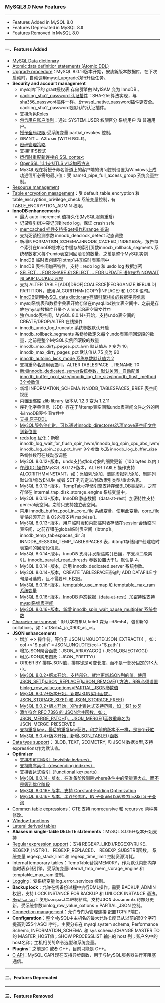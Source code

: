 ### MySQL8.0 New Features
--- 
+ Features Added in MySQL 8.0
+ Features Deprecated in MySQL 8.0
+ Features Removed in MySQL 8.0

---
#### 一、Features Added
+ [MySQL Data dictionary](https://dev.mysql.com/doc/refman/8.0/en/data-dictionary.html)
+ [Atomic data definition statements (Atomic DDL)](https://dev.mysql.com/doc/refman/8.0/en/atomic-ddl.html)
+ [Upgrade procedure](https://dev.mysql.com/doc/refman/8.0/en/upgrading-what-is-upgraded.html)：MySQL 8.0.16版本开始，安装新版本数据库，在下次启动时，自动调用mysql_upgrade执行升级任务。
+ **Security and account management**
  + mysql库下的 grant授权表 存储引擎由 MyISAM 变为 InnoDB 。
  + [caching_sha2_password 认证插件](https://dev.mysql.com/doc/refman/8.0/en/caching-sha2-pluggable-authentication.html)：SHA-256算法实现，与sha256_password插件一样。比mysql_native_password插件更安全。caching_sha2_password是默认的认证插件。
  + [支持角色Roles](https://dev.mysql.com/doc/refman/8.0/en/roles.html) 
  + [包含用户账户类别](https://dev.mysql.com/doc/refman/8.0/en/account-categories.html)：通过 SYSTEM_USER 权限区分 系统用户 和 普通用户。
  + [授予全局权限](https://dev.mysql.com/doc/refman/8.0/en/partial-revokes.html):受系统变量 partial_revokes 控制。
  + GRANT ...  AS user [WITH ROLE]。
  + [密码管理策略](https://dev.mysql.com/doc/refman/8.0/en/password-management.html)
  + [支持FIPS模式](https://dev.mysql.com/doc/refman/8.0/en/fips-mode.html)
  + [运行时重配新连接的 SSL context](https://dev.mysql.com/doc/refman/8.0/en/using-encrypted-connections.html#using-encrypted-connections-server-side-runtime-configuration)
  + [OpenSSL 1.1.1支持TLS v1.3加密协议](https://dev.mysql.com/doc/refman/8.0/en/encrypted-connection-protocols-ciphers.html)
  + MySQL现在将授予命名管道上的客户端的访问控制设置为Windows上成功通信所必需的最小值：受 named_pipe_full_access_group 系统变量控制。
+ [Resource management](https://dev.mysql.com/doc/refman/8.0/en/resource-groups.html)
+ [Table encryption management](https://dev.mysql.com/doc/refman/8.0/en/innodb-tablespace-encryption.html#innodb-schema-tablespace-encryption-default)：受 default_table_encryption 和 table_encryption_privilege_check 系统变量控制，有 TABLE_ENCRYPTION_ADMIN 权限。
+ **InnoDB enhancements**
  + 最大 auto-increment 值持久化(MySQL服务重启)
  + 记录索引树冲突记录到redo log，保证 crash safe
  + [memcached 插件支持多get操作和range 查询](https://dev.mysql.com/doc/refman/8.0/en/innodb-memcached-multiple-get-range-query.html)
  + 支持死锁检测参数 innodb_deadlock_detect 动态调整
  + 新增INFORMATION_SCHEMA.INNODB_CACHED_INDEXES表，报告每个索引在InnoDB缓冲池中缓存的索引页数innodb_rollback_segments 系统参数定义每个undo表空间回滚段的数量，之前是整个MySQL实例
  + InnoDB 临时表创建在ibtmp1共享临时表空间中
  + InnoDB 表空间加密特性，支持：redo log 和 undo log 数据加密
  + [SELECT ... FOR SHARE 和 SELECT ... FOR UPDATE 语句支持 NOWAIT 和 SKIP LOCKED 选项](https://dev.mysql.com/doc/refman/8.0/en/innodb-locking-reads.html#innodb-locking-reads-nowait-skip-locked)
  + 支持 ALTER TABLE [ADD|DROP|COALESCE|REORGANIZE|REBUILD] PARTITION，使用 ALGORITHM={COPY|INPLACE} 和 LOCK 语句。
  + [InnoDB使用MySQL data dictionary存储引擎相关的数据字典信息](https://dev.mysql.com/doc/refman/8.0/en/data-dictionary.html)
  + mysql系统表和数据字典表开始存储在mysql.ibd独立表空间中，之前是存放在mysql数据库目录个人InnoDB表空间文件中
  + 独立undo表空间，MySQL 8.0.14+开始，支持undo表空间的CREATE/DROP/ALTER 在线操作
  + innodb_undo_log_truncate 系统参数默认开启
  + innodb_rollback_segments 系统参数定义每个undo表空间回滚段的数量，之前是整个MySQL实例回滚段的数量
  + innodb_max_dirty_pages_pct_lwm 默认值从 0 变为 10，innodb_max_dirty_pages_pct 默认值从 75 变为 90
  + [innodb_autoinc_lock_mode 系统参数默认值为 2](https://dev.mysql.com/doc/refman/8.0/en/innodb-auto-increment-handling.html#innodb-auto-increment-lock-modes)
  + 支持重命名通用表空间，ALTER TABLESPACE ... RENAME TO 
  + [新增innodb_dedicated_server系统参数，默认关闭，自动配置 innodb_buffer_pool_size/innodb_log_file_size/innodb_flush_method 3个参数值](https://dev.mysql.com/doc/refman/8.0/en/innodb-dedicated-server.html)
  + 新增 INFORMATION_SCHEMA.INNODB_TABLESPACES_BRIEF 表空间视图
  + 内置压缩库 zlib library 版本从 1.2.3 变为 1.2.11
  + 序列化字典信息（SDI）存在于除temp表空间和undo表空间文件之外的所有InnoDB表空间文件中
  + [支持 原子DDL](https://dev.mysql.com/doc/refman/8.0/en/atomic-ddl.html)
  + [MySQL服务停止时，可以通过innodb_directories选项move表空间文件到新位置](https://dev.mysql.com/doc/refman/8.0/en/innodb-moving-data-files-offline.html)
  + [redo log 优化](https://dev.mysql.com/doc/refman/8.0/en/optimizing-innodb-logging.html)：新增 innodb_log_wait_for_flush_spin_hwm/innodb_log_spin_cpu_abs_lwm/innodb_log_spin_cpu_pct_hwm 3个参数 以及 innodb_log_buffer_size 系统参数可在线动态调整
  + MySQL 8.0.12+版本，undo支持对lob对象的细微更新（100 bytes 以内 ）
  + [在线DDL操作](https://dev.mysql.com/doc/refman/8.0/en/innodb-online-ddl-operations.html)MySQL 8.0.12+版本，ALTER TABLE 操作支持 ALGORITHM=INSTANT，如：添加列/添加、删除虚拟列/添加、删除列默认值/修改ENUM 或者 SET 列的定义/修改索引类型/重命名表。
  + MySQL 8.0.13+版本，TempTable存储引擎支持存储BLOB类型列。之前存储在 internal_tmp_disk_storage_engine 系统变量中。
  + MySQL 8.0.13+版本，InnoDB 静态数据（data-at-rest）加密特性支持general表空间。之前只支持独立表空间。
  + 禁用 innodb_buffer_pool_in_core_file 系统变量，使用此变量，core_file 变量必须开启 & OS必须支持 madvise()。
  + MySQL 8.0.13+版本，用户临时表和内部临时表存储在session会话临时表空间，之前存错在global临时表空间（ibtmp1）。innodb_temp_tablespaces_dir 和 INNODB_SESSION_TEMP_TABLESPACES 表，ibtmp1存储用户创建临时表空间的回滚段信息。
  + MySQL 8.0.14+版本，InnoDB 支持并发聚焦索引扫描，不支持二级索引。innodb_parallel_read_threads 参数设置大于1。默认是 4。
  + MySQL 8.0.14+版本，启用 innodb_dedicated_server  系统参数。
  + MySQL 8.0.14+版本，CREATE TABLESPACE语句的 ADD DATAFILE 字句是可选的，且不需要FILE权限。
  + [MySQL 8.0.16+版本，temptable_use_mmap 和 temptable_max_ram 系统变量](https://dev.mysql.com/doc/refman/8.0/en/internal-temporary-tables.html#internal-temporary-tables-engines)
  + [MySQL 8.0.16+版本，InnoDB 静态数据（data-at-rest）加密特性支持mysql系统表空间](https://dev.mysql.com/doc/refman/8.0/en/innodb-tablespace-encryption.html)
  + [MySQL 8.0.16+版本，新增 innodb_spin_wait_pause_multiplier 系统参数](https://dev.mysql.com/doc/refman/8.0/en/innodb-performance-spin_lock_polling.html)
+ [Character set support](https://dev.mysql.com/doc/refman/8.0/en/charset-unicode-sets.html)：默认字符集从 latin1 变为 utf8mb4，包含新的collations，如：utf8mb4_ja_0900_as_cs。
+ **JSON enhancements**
  + 增加 ->> 操作符，等价于 JSON_UNQUOTE(JSON_EXTRACT()) ，如：col->>"$.path" = JSON_UNQUOTE(col->"$.path")
  + 增加JSON聚合函数：JSON_ARRAYAGG() / JSON_OBJECTAGG()
  + 增加JSON实用函数：JSON_PRETTY() 
  + ORDER BY 排序JSON值，排序键是可变长度，而不是一部分固定的1K大小。
  + [MySQL 8.0.2+版本开始，支持部分、就地更新JSON列的值。使用 JSON_SET()/JSON_REPLACE()/JSON_REMOVE() 方法，RBR必须设置binlog_row_value_options=PARTIAL_JSON参数值](https://dev.mysql.com/doc/refman/8.0/en/json.html#json-partial-updates)
  + [MySQL 8.0.2+版本开始，新增JSON实用函数，JSON_STORAGE_SIZE() 和 JSON_STORAGE_FREE()](https://dev.mysql.com/doc/refman/8.0/en/json-utility-functions.html)
  + [MySQL 8.0.2+版本开始，XPath表达式支持范围，如：$[1 to 5]](https://dev.mysql.com/doc/refman/8.0/en/json.html#json-paths)
  + [添加符合 RFC 7396 的 JSON合并函数，如： JSON_MERGE_PATCH()，JSON_MERGE()函数重命名为JSON_MERGE_PRESERVE()](https://dev.mysql.com/doc/refman/8.0/en/json-modification-functions.html)
  + [支持重复key，最后的重复key获取，和之前的版本不一样，是首个获胜](https://dev.mysql.com/doc/refman/8.0/en/json.html#json-normalization)
  + [MySQL 8.0.4+版本开始，新增JSON_TABLE() 函数](https://dev.mysql.com/doc/refman/8.0/en/json-table-functions.html)
+ [Data type support](https://dev.mysql.com/doc/refman/8.0/en/data-type-defaults.html)： BLOB, TEXT, GEOMETRY, 和 JSON 数据类型,支持expressions作为默认值。
+ **Optimizer**
  + [支持不可见索引（invisible indexes）](https://dev.mysql.com/doc/refman/8.0/en/invisible-indexes.html)
  + [支持降序索引（descending indexes）](https://dev.mysql.com/doc/refman/8.0/en/descending-indexes.html)
  + [支持表达式索引（Functional key parts）](https://dev.mysql.com/doc/refman/8.0/en/create-index.html)
  + [MySQL 8.0.14+ 版本，在准备阶段删除where条件中的常量表达式，而不是等到优化阶段](https://dev.mysql.com/doc/refman/8.0/en/outer-join-optimization.html)
  + [MySQL 8.0.16+ 版本，支持 Constant-Folding Optimization ](https://dev.mysql.com/doc/refman/8.0/en/constant-folding-optimization.html)
  + [MySQL 8.0.16+ 版本，半连接优化，IN 子查询可以转换为 EXISTS 子查询](https://dev.mysql.com/doc/refman/8.0/en/semi-joins.html)
+ [Common table expressions](https://dev.mysql.com/doc/refman/8.0/en/with.html)：CTE 支持 nonrecursive 和 recursive 两种类修改。
+ [Window functions](https://dev.mysql.com/doc/refman/8.0/en/window-functions.html)
+ [Lateral derived tables](https://dev.mysql.com/doc/refman/8.0/en/lateral-derived-tables.html)
+ **Aliases in single-table DELETE statements**：MySQL 8.0.16+版本开始支持
+ [Regular expression support](https://dev.mysql.com/doc/refman/8.0/en/regexp.html)：支持 REGEXP_LIKE()/REGEXP/RLIKE、REGEXP_INSTR()、 REGEXP_REPLACE()、 REGEXP_SUBSTR()函数， 系统变量 regexp_stack_limit 和 regexp_time_limit 控制资源消耗。
+ Internal temporary tables：TempTable替换MEMORY，作为默认内部内存临时表存储引擎。受系统变量internal_tmp_mem_storage_engine 和 temptable_max_ram 控制。
+ [Logging](https://dev.mysql.com/doc/refman/8.0/en/error-log.html)：受系统变量 log_error_services  控制。
+ **Backup lock**：允许在线备份过程中执行DML操作。需要 BACKUP_ADMIN 权限，支持 LOCK INSTANCE FOR BACKUP 和 UNLOCK INSTANCE 语法。
+ [Replication](https://dev.mysql.com/doc/refman/8.0/en/json.html#json-partial-updates)：使用compact二进制格式，支持JSON documents 的部分更新，受系统参数binlog_row_value_options = PARTIAL_JSON 控制。
+ [Connection management](https://dev.mysql.com/doc/refman/8.0/en/client-connections.html)：允许专门为管理连接 配置TCP/IP端口。
+ **Configuration**：整个MySQL中主机名的最大允许长度已从以前的60个字符提高到255个ASCII字符。主要分布在 mysql system schema, Performance Schema, INFORMATION_SCHEMA, 和 sys schema;CHANGE MASTER TO 的 MASTER_HOST值；SHOW PROCESSLIST 输出的 host 列；账户名中的host名称；主机相关的命令选型和系统变量。
+ **Plugins**：之前是C 或者 C++，目前只能是 C++。
+ [C API](https://dev.mysql.com/doc/refman/8.0/en/c-api-asynchronous-interface.html)：MySQL CAPI 现在支持异步函数，用于与MySQL服务器进行非阻塞通信。

---
#### 二、Features Deprecated




---
#### 三、Features Removed
